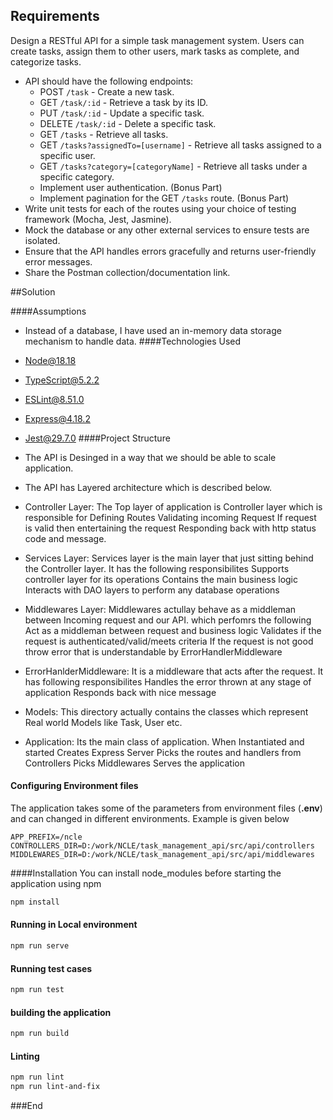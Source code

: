 ## Requirements
Design a RESTful API for a simple task management system. Users can create tasks, assign them to other users, mark tasks as complete, and categorize tasks.
-  API should have the following endpoints:
    - POST `/task` - Create a new task.
    - GET `/task/:id` - Retrieve a task by its ID.
    - PUT `/task/:id` - Update a specific task.
    - DELETE `/task/:id` - Delete a specific task.
    - GET `/tasks` - Retrieve all tasks.
    - GET `/tasks?assignedTo=[username]` - Retrieve all tasks assigned to a specific user.
    - GET `/tasks?category=[categoryName]` - Retrieve all tasks under a specific category.
	- Implement user authentication. (Bonus Part)
	- Implement pagination for the GET `/tasks` route. (Bonus Part)
- Write unit tests for each of the routes using your choice of testing framework (Mocha, Jest, Jasmine).
- Mock the database or any other external services to ensure tests are isolated.
- Ensure that the API handles errors gracefully and returns user-friendly error messages.
- Share the Postman collection/documentation link.

##Solution

####Assumptions
- Instead of a database, I have used an in-memory data storage mechanism to handle data.
####Technologies Used
- Node@18.18
- TypeScript@5.2.2
- ESLint@8.51.0
- Express@4.18.2
- Jest@29.7.0
####Project Structure
- The API is Desinged in a way that we should be able to scale application.
- The API has Layered architecture which is described below.

- Controller Layer:
The Top layer of application is Controller layer which is responsible for
		 Defining Routes
		 Validating incoming Request
		 If request is valid then entertaining the request
		 Responding back with http status code and message.
- Services Layer:
Services layer is the main layer that just sitting behind the Controller layer. It has the following responsibilites
		 Supports controller layer for its operations
		 Contains the main business logic
		 Interacts with DAO layers to perform any database operations
- Middlewares Layer:
Middlewares actullay behave as a middleman between Incoming request and our API. which perfomrs the following 
		 Act as a middleman between request and business logic
		 Validates if the request is authenticated/valid/meets criteria 
		 If the request is not good throw error that is understandable by ErrorHandlerMiddleware
- ErrorHanlderMiddleware:
It is a middleware that acts after the request. It has following responsibilites
		 Handles the error thrown at any stage of application
		 Responds back with nice message
- Models:
This directory actually contains the classes which represent Real world Models like Task, User etc.
- Application:
Its the main class of application. When Instantiated and started
		Creates Express Server
		Picks the routes and handlers from Controllers
		Picks Middlewares
		Serves the application

#### Configuring Environment files
The application takes some of the parameters from environment files (**.env**) and can changed in different environments. Example is given below
```APP_PORT=3000
APP_PREFIX=/ncle
CONTROLLERS_DIR=D:/work/NCLE/task_management_api/src/api/controllers
MIDDLEWARES_DIR=D:/work/NCLE/task_management_api/src/api/middlewares
```
####Installation
You can install node_modules before starting the application using npm
```bash
npm install
```
#### Running in Local environment
```bash
npm run serve
```
#### Running test cases
```bash
npm run test
```
#### building the application
```bash
npm run build
```
#### Linting
```bash
npm run lint
npm run lint-and-fix
```

###End